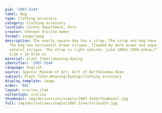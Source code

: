 ```yaml
---
pid: '2007.5144'
label: Bag
type: Clothing accessory
category: Clothing accessory
location: Loreto department, Peru
creator: Unknown Urarina maker
format: image/jpeg
description: The nearly square bag has a strap. The strap and bag have the same weave.
  The bag has horizontal brown stripes, flanked by dark brown and separated by light
  natural stripes. The strap is light natural. Late 1800s-1996.&nbsp;77 x 37 cm; 30
  5/16 x 14 9/16 in
material: plant fiber;weaving;dyeing
identifier: '2007.5144'
language: English
source: Spencer Museum of Art; Gift of Bartholomew Dean
subject: Plant fiber;Weaving;Dyeing;Clothing accessory
display_template: image
order: '081'
layout: urarina_item
collection: urarina
thumbnail: img/derivatives/simple/2007.5144/thumbnail.jpg
full: img/derivatives/simple/2007.5144/fullwidth.jpg
---
```

